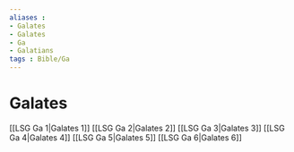 ```yaml
---
aliases : 
- Galates
- Galates
- Ga
- Galatians
tags : Bible/Ga
---
```


# Galates

[[LSG Ga 1|Galates 1]]
[[LSG Ga 2|Galates 2]]
[[LSG Ga 3|Galates 3]]
[[LSG Ga 4|Galates 4]]
[[LSG Ga 5|Galates 5]]
[[LSG Ga 6|Galates 6]]
